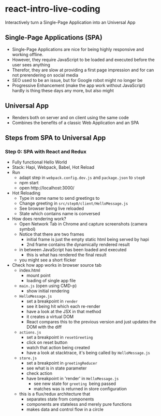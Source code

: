 # react-intro-live-coding

Interactively turn a Single-Page Application into an Universal App

## Single-Page Applications (SPA)

- Single-Page Applications are nice for being highly responsive and working offline.
- However, they require JavaScript to be loaded and executed before the user sees anything
- Therefor, they are slow at providing a first page impression and for can not prerendering on social media
- SEO used to be an issue, but for Google robot might no longer be
- Progressive Enhancement (make the app work without JavaScript) hardly is thing these days any more, but also might

## Universal App
- Renders both on server and on client using the same code
- Combines the benefits of a classic Web Application and an SPA

## Steps from SPA to Universal App
### Step 0: SPA with React and Redux

- Fully functional Hello World
- Stack: Hapi, Webpack, Babel, Hot Reload
- Run
  - adapt step in `webpack.config.dev.js` and `package.json` to `step0`
  - npm start
  - open http://localhost:3000/
- Hot Reloading
  - Type in some name to send greetings to
  - Change greeting in `src/step0/client/HelloMessage.js`
  - See browser being live reloaded
  - State which contains name is conversed
- How does rendering work?
  - Open Network Tab in Chrome and capture screenshots (camera symbol)
  - Notice that there are two frames
    - initial frame is just the empty static html being served by hapi
    - 2nd frame contains the dynamically rendered result
  - in between JavaScript has been loaded and executed
    - this is what has rendered the final result
  - you might see a short flicker
- Check how app works in browser source tab
  - index.html
    - mount point
    - loading of single app file
  - `main.js` (open using CMD-p)
    - show initial rendering
  - `HelloMessage.js`
    - set a breakpoint in `render`
    - see it being hit which each re-render
    - have a look at the JSX in that method
    - it creates a virtual DOM
    - React compares this to the previous version and just updates the DOM with the diff
  - `actions.js`
    - set a breakpoint in `resetGreeting`
    - click on reset button
    - watch that action being created
    - have a look at stacktrace, it's being called by `HelloMessage.js`
  - `store.js`
    - set a breakpoint in `greetingReducer`
    - see what is in state parameter
    - check action
    - have breakpoint in 'render' in `HelloMessage.js`
      - see new state for `greeting `being passed
      - matches was is returned in store configuration
  - this is a flux/redux architecture that
    - separates state from components
    - components are stateless and merely pure functions
    - makes data and control flow in a circle


